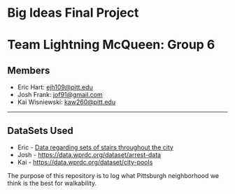 # Big Ideas Final Project
# Team Lightning McQueen: Group 6
## Members
* Eric Hart: ejh109@pitt.edu
* Josh Frank: jof91@gmail.com
* Kai Wisniewski: kaw260@pitt.edu
---
## DataSets Used
* Eric - [Data regarding sets of stairs throughout the city](https://data.wprdc.org/dataset/city-steps)
* Josh - https://data.wprdc.org/dataset/arrest-data
* Kai -  https://data.wprdc.org/dataset/city-pools

The purpose of this repository is to log what Pittsburgh neighborhood we think is the best for walkability.

